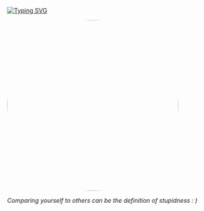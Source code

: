  

[![Typing SVG](https://readme-typing-svg.herokuapp.com?font=JetBrains+Mono&size=20&duration=3000&pause=1000&color=36BCF7FF&background=FF000000&center=true&vCenter=true&width=510&lines=Next.js+%2B+Tailwind+CSS+%2B+Firebase+%3D+%E2%9D%A4)](https://git.io/typing-svg)

<img src="https://i.postimg.cc/Y2Z17rFN/An-Indian-young-boy-walking-on-the-road-sipping-tea-and-listening-to-music.jpg" width="400" height="400" style="border-radius: 50%;">

<p><i>Comparing yourself to others can be the definition of stupidness : )</i></p>
